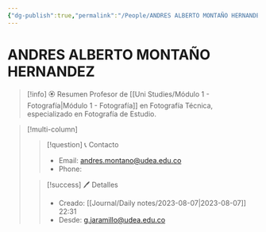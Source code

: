 ```yaml
---
{"dg-publish":true,"permalink":"/People/ANDRES ALBERTO MONTAÑO HERNANDEZ/","title":"ANDRES ALBERTO MONTAÑO HERNANDEZ","tags":["Person"],"noteIcon":"","created":"2023-08-07T22:24:55.431-05:00","updated":"2023-08-07T22:39:11.223-05:00"}
---
```


# ANDRES ALBERTO MONTAÑO HERNANDEZ

> [!info] 🏵️ Resumen
> Profesor de [[Uni Studies/Módulo 1 - Fotografía\|Módulo 1 - Fotografía]] en Fotografía Técnica, especializado en Fotografía de Estudio.

> [!multi-column]
> 
> > [!question] 📞 Contacto
> > - Email: andres.montano@udea.edu.co 
> > - Phone:  
> 
> > [!success] 🖊️ Detalles
> > - Creado: [[Journal/Daily notes/2023-08-07\|2023-08-07]] 22:31
> > - Desde: g.jaramillo@udea.edu.co  
